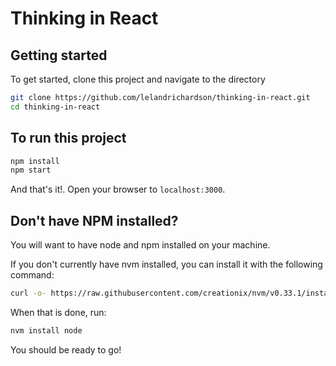# Thinking in React

## Getting started

To get started, clone this project and navigate to the directory

```bash
git clone https://github.com/lelandrichardson/thinking-in-react.git
cd thinking-in-react
```

## To run this project

```bash
npm install
npm start
```

And that's it!. Open your browser to `localhost:3000`.

## Don't have NPM installed?

You will want to have node and npm installed on your machine.

If you don't currently have nvm installed, you can install it with the following command:

```bash
curl -o- https://raw.githubusercontent.com/creationix/nvm/v0.33.1/install.sh | bash
```

When that is done, run:

```bash
nvm install node
```

You should be ready to go!
